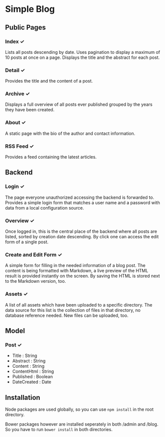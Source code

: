 # Simple Blog

## Public Pages

### Index ✓
Lists all posts descending by date. Uses pagination to display a maximum of 10 posts at once on a page. Displays the title and the abstract for each post.

### Detail ✓
Provides the title and the content of a post.

### Archive ✓
Displays a full overview of all posts ever published grouped by the years they have been created.

### About ✓
A static page with the bio of the author and contact information.

### RSS Feed ✓
Provides a feed containing the latest articles.

## Backend

### Login ✓
The page everyone unauthorized accessing the backend is forwarded to. Provides a simple login form that matches a user name and a password with data from a local configuration source.

### Overview ✓
Once logged in, this is the central place of the backend where all posts are listed, sorted by creation date descending. By click one can access the edit form of a single post.

### Create and Edit Form ✓
A simple form for filling in the needed information of a blog post. The content is being formatted with Markdown, a live preview of the HTML result is provided instantly on the screen. By saving the HTML is stored next to the Markdown version, too.

### Assets ✓
A list of all assets which have been uploaded to a specific directory. The data source for this list is the collection of files in that directory, no database reference needed. New files can be uploaded, too.

## Model

### Post ✓
- Title : String
- Abstract : String
- Content : String
- ContentHtml : String
- Published : Boolean
- DateCreated : Date

## Installation

Node packages are used globally, so you can use `npm install` in the root directory.

Bower packages however are installed seperately in both /admin and /blog. So you have to run `bower install` in both directories.